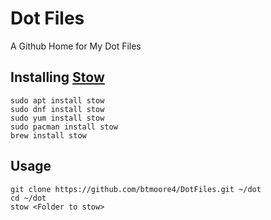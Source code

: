 # Dot Files
A Github Home for My Dot Files

## Installing [Stow](https://www.gnu.org/software/stow/)
```
sudo apt install stow
sudo dnf install stow
sudo yum install stow
sudo pacman install stow
brew install stow
```

## Usage
```
git clone https://github.com/btmoore4/DotFiles.git ~/dot
cd ~/dot
stow <Folder to stow>
```
